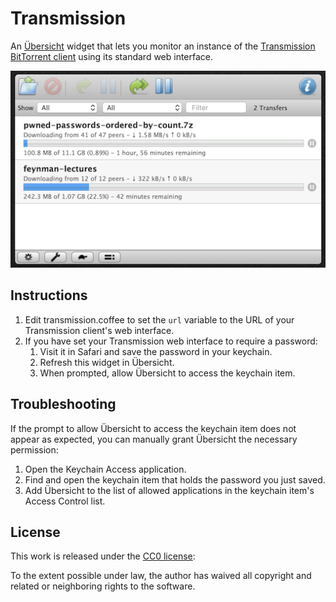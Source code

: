 # Transmission
An [Übersicht](http://tracesof.net/uebersicht) widget that lets you monitor an instance of the [Transmission BitTorrent client](https://transmissionbt.com) using its standard web interface.

![Screenshot](screenshot.png)

## Instructions
1. Edit transmission.coffee to set the `url` variable to the URL of your Transmission client's web interface.
2. If you have set your Transmission web interface to require a password:
	1. Visit it in Safari and save the password in your keychain.
	2. Refresh this widget in Übersicht.
	3. When prompted, allow Übersicht to access the keychain item.

## Troubleshooting
If the prompt to allow Übersicht to access the keychain item does not appear as expected, you can manually grant Übersicht the necessary permission:

1. Open the Keychain Access application.
2. Find and open the keychain item that holds the password you just saved.
3. Add Übersicht to the list of allowed applications in the keychain item's Access Control list.

## License
This work is released under the [CC0 license](https://creativecommons.org/publicdomain/zero/1.0/):

To the extent possible under law, the author has waived all copyright and related or neighboring rights to the software.
